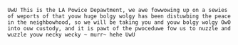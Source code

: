
`UwU This is the LA Powice Depawtment, we awe fowwowing up on a sewies of weports of that youw huge bolgy wolgy has been distuwbing the peace in the neighbowhood, so we will be taking you and youw bolgy wolgy OwO into ouw custody, and it is pawt of the pwoceduwe fow us to nuzzle and wuzzle youw necky wecky ~ murr~ hehe UwU`
